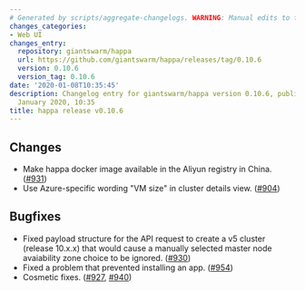 ```yaml
---
# Generated by scripts/aggregate-changelogs. WARNING: Manual edits to this files will be overwritten.
changes_categories:
- Web UI
changes_entry:
  repository: giantswarm/happa
  url: https://github.com/giantswarm/happa/releases/tag/0.10.6
  version: 0.10.6
  version_tag: 0.10.6
date: '2020-01-08T10:35:45'
description: Changelog entry for giantswarm/happa version 0.10.6, published on 08
  January 2020, 10:35
title: happa release v0.10.6
---
```


## Changes

- Make happa docker image available in the Aliyun registry in China. ([#931](https://github.com/giantswarm/happa/pull/931))
- Use Azure-specific wording "VM size" in cluster details view. ([#904](https://github.com/giantswarm/happa/pull/904))

## Bugfixes

- Fixed payload structure for the API request to create a v5 cluster (release 10.x.x) that would cause a manually selected master node avaiability zone choice to be ignored. ([#930](https://github.com/giantswarm/happa/pull/930))
- Fixed a problem that prevented installing an app. ([#954](https://github.com/giantswarm/happa/pull/954))
- Cosmetic fixes. ([#927](https://github.com/giantswarm/happa/pull/927), [#940](https://github.com/giantswarm/happa/pull/940))


